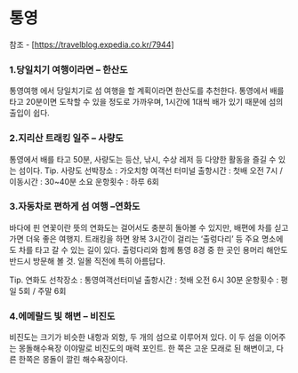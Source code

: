 # 통영

참조 - [https://travelblog.expedia.co.kr/7944]
### 1.당일치기 여행이라면 – 한산도
통영여행 에서 당일치기로 섬 여행을 할 계획이라면 한산도를 추천한다. 통영에서 배를 타고 20분이면 도착할 수 있을 정도로 가까우며, 1시간에 1대씩 배가 있기 때문에 섬의 출입이 쉽다.

### 2.지리산 트래킹 일주 – 사량도
통영에서 배를 타고 50분, 사량도는 등산, 낚시, 수상 레저 등 다양한 활동을 즐길 수 있는 섬이다.
Tip. 사량도
선박장소 : 가오치항 여객선 터미널
출항시간 : 첫배 오전 7시 / 이동시간 : 30~40분 소요
운항횟수 : 하루 6회


### 3.자동차로 편하게 섬 여행 –연화도
바다에 핀 연꽃이란 뜻의 연화도는 걸어서도 충분히 돌아볼 수 있지만, 배편에 차를 싣고 가면 더욱 좋은 여행지. 트래킹을 하면 왕복 3시간이 걸리는 ‘출렁다리’ 등 주요 명소에도 차를 타고 갈 수 있는 길이 있다. 출렁다리와 함께 통영 8경 중 한 곳인 용머리 해안도 반드시 방문해 볼 것. 일몰 직전에 특히 아름답다.

Tip. 연화도
선착장소 : 통영여객선터미널
출항시간 : 첫배 오전 6시 30분
운항횟수 : 평일 5회 / 주말 6회

 
### 4.에메랄드 빛 해변 – 비진도
비진도는 크기가 비슷한 내항과 외항, 두 개의 섬으로 이루어져 있다. 이 두 섬을 이어주는 몽돌해수욕장 이야말로 비진도의 매력 포인트. 한 쪽은 고운 모래로 된 해변이고, 다른 한쪽은 몽돌이 깔린 해수욕장이다.
